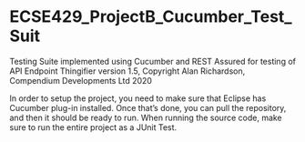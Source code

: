 # ECSE429_ProjectB_Cucumber_Test_Suit
Testing Suite implemented using Cucumber and REST Assured for testing of API Endpoint Thingifier version 1.5, Copyright Alan Richardson, Compendium Developments Ltd 2020


In order to setup the project, you need to make sure that Eclipse has Cucumber plug-in installed. Once that’s done, you can pull the repository, and then it should be ready to run. When running the source code, make sure to run the entire project as a JUnit Test.
